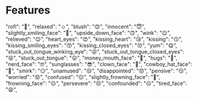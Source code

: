 # Features

"rofl": "🤣",
  "relaxed": "☺️",
  "blush": "😊",
  "innocent": "😇",
  "slightly_smiling_face": "🙂",
  "upside_down_face": "🙃",
  "wink": "😉",
  "relieved": "😌",
  "heart_eyes": "😍",
  "kissing_heart": "😘",
  "kissing": "😗",
  "kissing_smiling_eyes": "😙",
  "kissing_closed_eyes": "😚",
  "yum": "😋",
  "stuck_out_tongue_winking_eye": "😜",
  "stuck_out_tongue_closed_eyes": "😝",
  "stuck_out_tongue": "😛",
  "money_mouth_face": "🤑",
  "hugs": "🤗",
  "nerd_face": "🤓",
  "sunglasses": "😎",
  "clown_face": "🤡",
  "cowboy_hat_face": "🤠",
  "smirk": "😏",
  "unamused": "😒",
  "disappointed": "😞",
  "pensive": "😔",
  "worried": "😟",
  "confused": "😕",
  "slightly_frowning_face": "🙁",
  "frowning_face": "☹️",
  "persevere": "😣",
  "confounded": "😖",
  "tired_face": "😫",